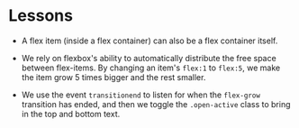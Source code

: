 # Lessons

- A flex item (inside a flex container) can also be a flex container itself.

- We rely on flexbox's ability to automatically distribute the free space between flex-items. By changing an item's `flex:1` to `flex:5`, we make the item grow 5 times bigger and the rest smaller.

- We use the event `transitionend` to listen for when the `flex-grow` transition has ended, and then we toggle the `.open-active` class to bring in the top and bottom text.
